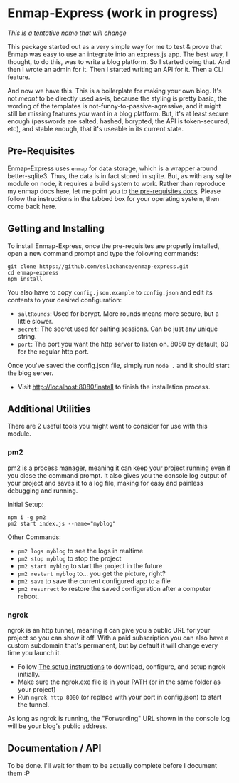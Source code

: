 # Enmap-Express (work in progress)
*This is a tentative name that will change*

This package started out as a very simple way for me to test & prove that Enmap was easy to use an integrate into an express.js app. 
The best way, I thought, to do this, was to write a blog platform. So I started doing that. And then I wrote an admin for it. Then
I started writing an API for it. Then a CLI feature.

And now we have this. This is a boilerplate for making your own blog. It's not *meant* to be directly used as-is, because the styling
is pretty basic, the wording of the templates is not-funny-to-passive-agressive, and it might still be missing features *you* want in
a blog platform. But, it's at least secure enough (passwords are salted, hashed, bcrypted, the API is token-secured, etc), and stable
enough, that it's useable in its current state.

## Pre-Requisites

Enmap-Express uses `enmap` for data storage, which is a wrapper around better-sqlite3. Thus, the data is in fact stored in sqlite.
But, as with any sqlite module on node, it requires a build system to work. Rather than reproduce my enmap docs here, let me point
you to [the pre-requisites docs](https://enmap.evie.codes/install#pre-requisites). Please follow the instructions in the tabbed box
for your operating system, then come back here.

## Getting and Installing

To install Enmap-Express, once the pre-requisites are properly installed, open a new command prompt and type the following commands:

```
git clone https://github.com/eslachance/enmap-express.git
cd enmap-express
npm install
```

You also have to copy `config.json.example` to `config.json` and edit its contents to your desired configuration: 

- `saltRounds`: Used for bcrypt. More rounds means more secure, but a little slower.
- `secret`: The secret used for salting sessions. Can be just any unique string.
- `port`: The port you want the http server to listen on. 8080 by default, 80 for the regular http port.

Once you've saved the config.json file, simply run `node .` and it should start the blog server.

- Visit [http://localhost:8080/install](http://localhost:8080/install) to finish the installation process.

## Additional Utilities

There are 2 useful tools you might want to consider for use with this module. 

### pm2

pm2 is a process manager, meaning it can keep your project running even if you close the command prompt. It also gives you the console
log output of your project and saves it to a log file, making for easy and painless debugging and running.

Initial Setup:
```
npm i -g pm2
pm2 start index.js --name="myblog"
```

Other Commands: 

- `pm2 logs myblog` to see the logs in realtime
- `pm2 stop myblog` to stop the project
- `pm2 start myblog` to start the project in the future
- `pm2 restart myblog` to... you get the picture, right?
- `pm2 save` to save the current configured app to a file
- `pm2 resurrect` to restore the saved configuration after a computer reboot.

### ngrok

ngrok is an http tunnel, meaning it can give you a public URL for your project so you can show it off. With a paid subscription you can
also have a custom subdomain that's permanent, but by default it will change every time you launch it. 

- Follow [The setup instructions](https://dashboard.ngrok.com/get-started) to download, configure, and setup ngrok initially.
- Make sure the ngrok.exe file is in your PATH (or in the same folder as your project)
- Run `ngrok http 8080` (or replace with your port in config.json) to start the tunnel. 

As long as ngrok is running, the "Forwarding" URL shown in the console log will be your blog's public address.

## Documentation / API

To be done. I'll wait for them to be actually complete before I document them :P